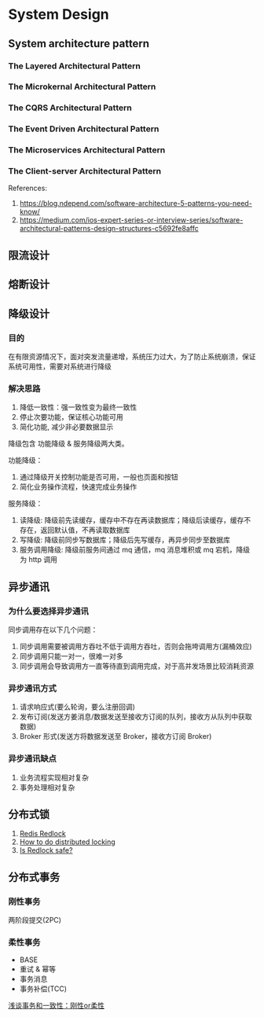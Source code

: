 # System Design

## System architecture pattern

### The Layered Architectural Pattern
### The Microkernal Architectural Pattern
### The CQRS Architectural Pattern
### The Event Driven Architectural Pattern
### The Microservices Architectural Pattern
### The Client-server Architectural Pattern

References:

1. https://blog.ndepend.com/software-architecture-5-patterns-you-need-know/
2. https://medium.com/ios-expert-series-or-interview-series/software-architectural-patterns-design-structures-c5692fe8affc

## 限流设计

## 熔断设计

## 降级设计

### 目的

在有限资源情况下，面对突发流量递增，系统压力过大，为了防止系统崩溃，保证系统可用性，需要对系统进行降级

### 解决思路

1. 降低一致性：强一致性变为最终一致性
2. 停止次要功能，保证核心功能可用
3. 简化功能, 减少非必要数据显示

降级包含 功能降级 & 服务降级两大类。

功能降级：

1. 通过降级开关控制功能是否可用，一般也页面和按钮
2. 简化业务操作流程，快速完成业务操作

服务降级：

1. 读降级: 降级前先读缓存，缓存中不存在再读数据库；降级后读缓存，缓存不存在，返回默认值，不再读取数据库
2. 写降级: 降级前同步写数据库；降级后先写缓存，再异步同步至数据库
3. 服务调用降级: 降级前服务间通过 mq 通信，mq 消息堆积或 mq 宕机，降级为 http 调用


## 异步通讯

### 为什么要选择异步通讯

同步调用存在以下几个问题：

1. 同步调用需要被调用方吞吐不低于调用方吞吐，否则会拖垮调用方(漏桶效应)
2. 同步调用只能一对一，很难一对多
3. 同步调用会导致调用方一直等待直到调用完成，对于高并发场景比较消耗资源

### 异步通讯方式

1. 请求响应式(要么轮询，要么注册回调)
2. 发布订阅(发送方姜消息/数据发送至接收方订阅的队列，接收方从队列中获取数据)
3. Broker 形式(发送方将数据发送至 Broker，接收方订阅 Broker)

### 异步通讯缺点

1. 业务流程实现相对复杂
2. 事务处理相对复杂

## 分布式锁

1. [Redis Redlock](https://redis.io/topics/distlock)
2. [How to do distributed locking](https://martin.kleppmann.com/2016/02/08/how-to-do-distributed-locking.html)
3. [Is Redlock safe?](http://antirez.com/news/101)

## 分布式事务

### 刚性事务

两阶段提交(2PC)

### 柔性事务

- BASE
- 重试 & 幂等
- 事务消息
- 事务补偿(TCC)

[浅谈事务和一致性：刚性or柔性](https://juejin.im/post/5aa8b8636fb9a028c67567c6#heading-18)
